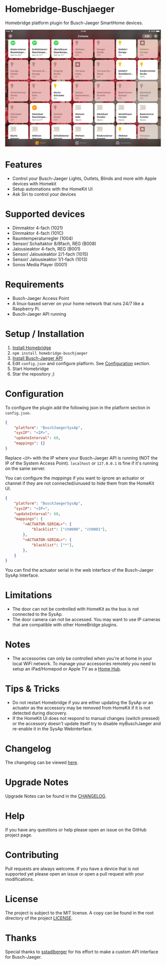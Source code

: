 [Install Homebridge]: https://github.com/nfarina/homebridge#installation
[Install Busch-Jaeger API]: https://github.com/henry-spanka/home
[Configuration]: #Configuration

[sstadlberger]: https://github.com/sstadlberger
[Home Hub]: https://support.apple.com/en-us/HT207057


# Homebridge-Buschjaeger

Homebridge platform plugin for Busch-Jaeger SmartHome devices.

![HomeKit UI](images/example_homekit_ui.png)

# Features
* Control your Busch-Jaeger Lights, Outlets, Blinds and more with Apple devices with Homekit
* Setup automations with the HomeKit UI
* Ask Siri to control your devices

# Supported devices
- Dimmaktor 4-fach (1021)
- Dimmaktor 4-fach (101C)
- Raumtemperaturregler (1004)
- Sensor/ Schaltaktor 8/8fach, REG (B008)
- Jalousieaktor 4-fach, REG (B001)
- Sensor/ Jalousieaktor 2/1-fach (1015)
- Sensor/ Jalousieaktor 1/1-fach (1013)
- Sonos Media Player (0001)

# Requirements
* Busch-Jaeger Access Point
* A linux-based server on your home network that runs 24/7 like a Raspberry Pi.
* Busch-Jaeger API running

# Setup / Installation
1. [Install Homebridge]
2. `npm install homebridge-buschjaeger`
3. [Install Busch-Jaeger API]
4. Edit `config.json` and configure platform. See [Configuration](#configuration) section.
5. Start Homebridge
6. Star the repository ;)

# Configuration

To configure the plugin add the following json in the platform section in `config.json`.
```json
{
    "platform": "BuschJaegerSysAp",
    "sysIP": "<IP>",
    "updateInterval": 60,
    "mappings": {}
}
```

Replace `<IP>` with the IP where your Busch-Jaeger API is running (NOT the IP of the System Access Point). `localhost` or `127.0.0.1` is fine if it's running on the same server.

You can configure the *mappings* if you want to ignore an actuator or channel if they are not connected/unused to hide them from the HomeKit UI.

```json
{
    "platform": "BuschJaegerSysAp",
    "sysIP": "<IP>",
    "updateInterval": 60,
    "mappings": {
        "<ACTUATOR-SERIAL>": {
            "blacklist": ["ch0000", "ch0001"],
        },
        "<ACTUATOR-SERIAL>": {
            "blacklist": ["*"],
        },
    }
}
```

You can find the actuator serial in the web interface of the Busch-Jaeger SysAp Interface.

# Limitations
* The door can not be controlled with HomeKit as the bus is not connected to the SysAp.
* The door camera can not be accessed. You may want to use IP cameras that are compatible with
other HomeBridge plugins.

# Notes
* The accessories can only be controlled when you're at home in your local WiFi network.
To manage your accessories remotely you need to setup an iPad/Homepod or Apple TV as a [Home Hub].

# Tips & Tricks
* Do not restart Homebridge if you are either updating the SysAp or an actuator as the accessory may be removed from
HomeKit if it is not detected during discovery.
* If the HomeKit UI does not respond to manual changes (switch pressed) or the accessory doesn't update itself try to
disable myBuschJaeger and re-enable it in the SysAp Webinterface.

# Changelog
The changelog can be viewed [here](CHANGELOG.md).

# Upgrade Notes
Upgrade Notes can be found in the [CHANGELOG](CHANGELOG.md).

# Help
If you have any questions or help please open an issue on the GitHub project page.

# Contributing
Pull requests are always welcome. If you have a device that is not supported yet please open an issue or open a pull request with
your modifications.

# License
The project is subject to the MIT license. A copy can be found in the root directory of the project [LICENSE](LICENSE).

# Thanks
Special thanks to [sstadlberger] for his effort to make a custom API interface for Busch-Jaeger.
